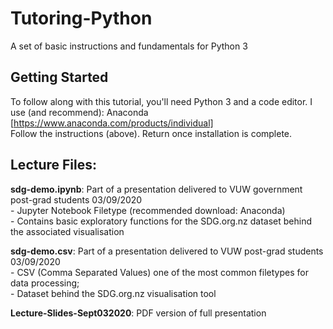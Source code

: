 # Tutoring-Python
 A set of basic instructions and fundamentals for Python 3

## Getting Started
To follow along with this tutorial, you'll need Python 3 and a code editor.
I use (and recommend): Anaconda [https://www.anaconda.com/products/individual]  
Follow the instructions (above). Return once installation is complete.

## Lecture Files:

**sdg-demo.ipynb**: Part of a presentation delivered to VUW government post-grad students 03/09/2020  
    - Jupyter Notebook Filetype (recommended download: Anaconda)  
    - Contains basic exploratory functions for the SDG.org.nz dataset behind the associated visualisation  

**sdg-demo.csv**: Part of a presentation delivered to VUW post-grad students 03/09/2020  
    - CSV (Comma Separated Values) one of the most common filetypes for data processing;     
    - Dataset behind the SDG.org.nz visualisation tool  

**Lecture-Slides-Sept032020**: PDF version of full presentation